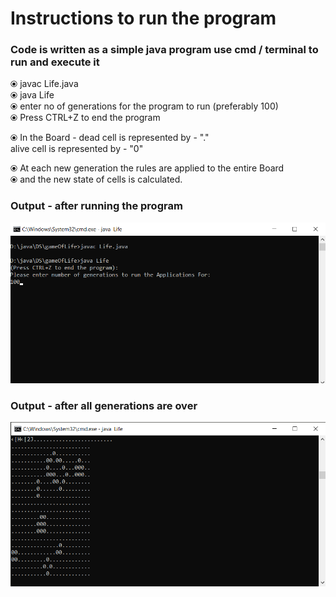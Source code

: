 
# Instructions to run the program

### Code is written as a simple java program use cmd / terminal to run and execute it
⦿ javac Life.java <br>
⦿ java Life <br>
⦿ enter no of generations for the program to run (preferably 100) <br>
⦿ Press CTRL+Z to end the program <br>

⦿ In the Board -
dead cell is represented by  -  "."<br>
alive cell is represented by -  "0"
   
⦿ At each new generation the rules are applied to the entire Board <br>
⦿ and the new state of cells is calculated.

### Output - after running the program
![alt text](https://raw.githubusercontent.com/shubs997/Assignment_Java_Shubham_Jadhav/main/output_before.png)

### Output - after all generations are over
![alt text](https://raw.githubusercontent.com/shubs997/Assignment_Java_Shubham_Jadhav/main/output_after.png)
